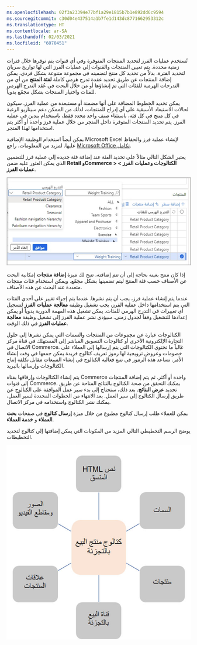 ```yaml
---
ms.openlocfilehash: 02f3a23394e77bf1a29e1815b7b1e892dd6c9594
ms.sourcegitcommit: c30d04e437514a1b7fe1d143dc8771662953312c
ms.translationtype: HT
ms.contentlocale: ar-SA
ms.lasthandoff: 02/03/2021
ms.locfileid: "6070451"
---
```

تُستخدم عمليات الفرز لتحديد المنتجات المتوفرة وفي أي قنوات يتم توفرها خلال فترات زمنية محددة. يتم تعيين المنتجات والقنوات إلى عمليات الفرز التي لها تواريخ سريان لتحديد الفترة. بدلاً من تحديد كل منتج لتضمينه في مجموعة متنوعة بشكل فردي، يمكن إضافة المنتجات عن طريق تحديد عقدة تدرج هرمي كاملة **لفئة المنتج** من أي من التدرجات الهرمية للفئات التي تم إنشاؤها أو من خلال البحث في عُقد التدرج الهرمي للفئات واختيار المنتجات بشكل مجمّع يدوياً. 

يمكن تحديد الخطوط المضافة على أنها مضمنة أو مستبعدة من عملية الفرز. سيكون لحالات الاستبعاد الأسبقية على أي إدراج للمنتجات، لذلك من الممكن دعم سيناريو الرغبة في كل منتج في كل فئة، باستثناء صنف واحد محدد فقط، باستخدام بندين في عملية الفرز. يتم تحديد المنتجات المتوفرة داخل المتجر من خلال عملية فرز واحدة أو أكثر يتم استخدامها لهذا المتجر. 

يمكن أيضاً استخدام الوظيفة الإضافية Microsoft Excel لإنشاء عملية فرز والحفاظ عليها. لمزيد من المعلومات، راجع [Microsoft Office تكامل](https://docs.microsoft.com/learn/modules/implement-common-integration-features-finance-ops/2-office/?azure-portal=true). 

يعتبر الشكل التالي مثالاً على تحديد الفئة عند إضافة فئة جديدة إلى عملية فرز للتضمين الذي يمكن العثور عليه ضمن **Retail وCommerce > الكتالوجات وعمليات الفرز > عمليات الفرز**.
 
![ لقطة شاشة لاختيار فئة في صفحة عمليات الفرز.](../media/category-selection-ss.jpg)

إذا كان منتج بعينه بحاجة إلى أن تتم إضافته، تتيح لك ميزة **‏‫إضافة منتجات‬** إمكانية البحث عن الأصناف حسب فئة المنتج ليتم تضمينها بشكل مجمّع. ويمكن استخدام فئات منتجات متعددة عند البحث عن هذه الأصناف. 

عندما يتم إنشاء عملية فرز، يجب أن يتم نشرها. عندما يتم إجراء تغيير على أحدي الفئات التي يتم استخدامها داخل عملية الفرز، يجب تشغيل وظيفة **معالجة عمليات الفرز** لتسجيل أي تغييرات في التدرج الهرمي للفئات. يمكن تشغيل هذه المهمة الدورية يدوياً أو يمكن إعدادها للتشغيل وفقاً لجدول زمني. سيؤدي نشر عملية الفرز إلى تشغيل وظيفة **معالجة عمليات الفرز** في ذلك الوقت.

الكتالوجات عبارة عن مجموعات من المنتجات والسمات التي يمكن نشرها إلى حلول التجارة الإلكترونية الأخرى أو كتالوجات التسويق المباشر إلى المستهلك في قناة مركز الاتصال في Commerce.‬ غالباً ما تحتوي الكتالوجات التي يتم إرسالها إلى العملاء على خصومات وعروض ترويجية لها رموز تعريف كتالوج فريدة يمكن جمعها في وقت إنشاء الأمر. تساعد هذه الرموز في تتبع فعالية الكتالوج في إنشاء المبيعات مقابل تكلفة إنتاج الكتالوجات وإرسالها بالبريد. 

يتم إنشاء الكتالوجات وإرفاقها بقناة Commerce واحدة أو أكثر. ثم يتم إضافة المنتجات إلى قنوات Commerce. يمكنك التحقق من صحة الكتالوج بالنتائج المتاحة عن طريق تحديد **عرض النتائج**. بعد ذلك، ستحتاج إلى بدء سير عمل الموافقة على الكتالوج عن طريق إرسال الكتالوج إلى سير العمل. بعد الانتهاء من الخطوات المحددة لسير العمل، يمكنك نشر الكتالوج واستخدامه في مركز الاتصال. 

يمكن للعملاء طلب إرسال كتالوج مطبوع من خلال ميزة **إرسال كتالوج** في صفحات **بحث العملاء** و **خدمة العملاء**.

يوضح الرسم التخطيطي التالي المزيد من المكونات التي يمكن إضافتها إلى كتالوج لتحديد التخطيطات. 
 

![رسم تخطيطي لبرنامج Dynamics 365 Commerce يوضح مكونات الكتالوج.](../media/catalog-components-c.jpg)
